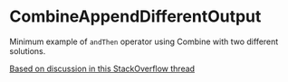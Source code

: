 # CombineAppendDifferentOutput

Minimum example of `andThen` operator using Combine with two different solutions. 

[Based on discussion in this StackOverflow thread](https://stackoverflow.com/q/58718134/1311272)